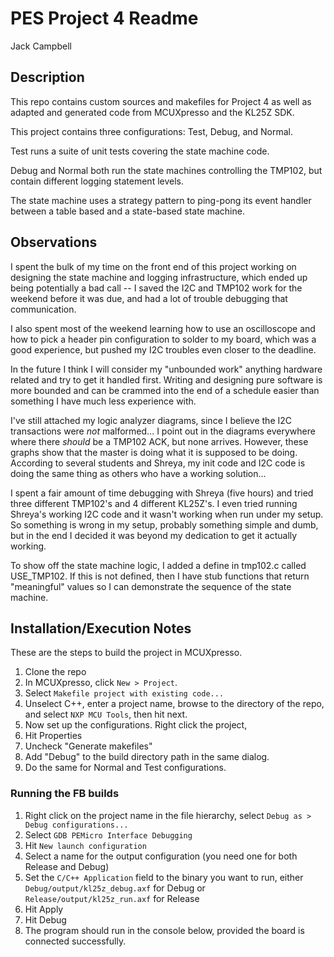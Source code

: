 # PES Project 4 Readme
Jack Campbell

## Description
This repo contains custom sources and makefiles for Project 4 as well as adapted and generated code 
from MCUXpresso and the KL25Z SDK.

This project contains three configurations: Test, Debug, and Normal.

Test runs a suite of unit tests covering the state machine code.

Debug and Normal both run the state machines controlling the TMP102, but contain different logging
statement levels.

The state machine uses a strategy pattern to ping-pong its event handler between a table based and
a state-based state machine.

## Observations

I spent the bulk of my time on the front end of this project working on designing the state machine and
logging infrastructure, which ended up being potentially a bad call -- I saved the I2C and TMP102 work 
for the weekend before it was due, and had a lot of trouble debugging that communication.

I also spent most of the weekend learning how to use an oscilloscope and how to pick a header pin configuration
to solder to my board, which was a good experience, but pushed my I2C troubles even closer to the deadline.

In the future I think I will consider my "unbounded work" anything hardware related and try to get it handled first.
Writing and designing pure software is more bounded and can be crammed into the end of a schedule easier than
something I have much less experience with.


I've still attached my logic analyzer diagrams, since I believe the I2C transactions were 
*not* malformed... I point out in the diagrams everywhere where there *should* be a TMP102 ACK, but 
none arrives. However, these graphs show that the master  is doing what it is supposed to be doing. 
According to several students and Shreya, my init code and I2C code is doing the same thing as others who have
a working solution...

I spent a fair amount of time debugging with Shreya (five hours) and tried three different TMP102's and 4 different KL25Z's.
I even tried running Shreya's working I2C code and it wasn't working when run under my setup. So something is wrong in my
setup, probably something simple and dumb, but in the end I decided it was beyond my dedication to get it actually working.


To show off the state machine logic, I added a define in tmp102.c called USE_TMP102. If this is not defined, then I 
have stub functions that return "meaningful" values so I can demonstrate the sequence of the state machine.


## Installation/Execution Notes

These are the steps to build the project in MCUXpresso.

1) Clone the repo
2) In MCUXpresso, click `New > Project`.
3) Select `Makefile project with existing code...`
4) Unselect C++, enter a project name, browse to the directory of the repo, and select `NXP MCU Tools`, then hit next.
5) Now set up the configurations. Right click the project,
6) Hit Properties
7) Uncheck "Generate makefiles"
8) Add "Debug" to the build directory path in the same dialog.
9) Do the same for Normal and Test configurations.

### Running the FB builds

1) Right click on the project name in the file hierarchy, select `Debug as > Debug configurations...`
2) Select `GDB PEMicro Interface Debugging`
3) Hit `New launch configuration`
4) Select a name for the output configuration (you need one for both Release and Debug)
5) Set the `C/C++ Application` field to the binary you want to run, either `Debug/output/kl25z_debug.axf` for Debug or `Release/output/kl25z_run.axf` for Release
6) Hit Apply
7) Hit Debug
8) The program should run in the console below, provided the board is connected successfully.

